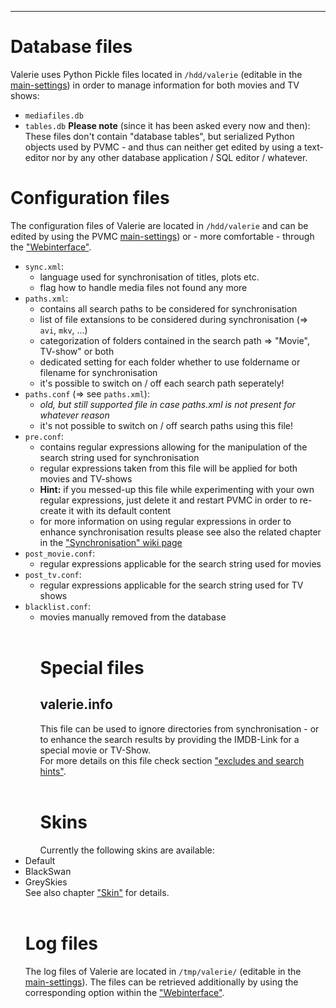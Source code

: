 

---

# Database files #
Valerie uses Python Pickle files located in `/hdd/valerie` (editable in the [main-settings](Options.md)) in order to manage information for both movies and TV shows:
  * `mediafiles.db`
  * `tables.db`
**Please note** (since it has been asked every now and then):<br>These files don't contain "database tables", but serialized Python objects used by PVMC - and thus can neither get edited by using a text-editor nor by any other database application / SQL editor / whatever.<br>
<h1>Configuration files</h1>
The configuration files of Valerie are located in <code>/hdd/valerie</code> and can be edited by using the PVMC <a href='Options.md'>main-settings</a>) or - more comfortable - through the <a href='WebIF.md'>"Webinterface"</a>.<br>
<ul><li><code>sync.xml</code>:<br>
<ul><li>language used for synchronisation of titles, plots etc.<br>
</li><li>flag how to handle media files not found any more<br>
</li></ul></li><li><code>paths.xml</code>:<br>
<ul><li>contains all search paths to be considered for synchronisation<br>
</li><li>list of file extansions to be considered during synchronisation (=> <code>avi</code>, <code>mkv</code>, ...)<br>
</li><li>categorization of folders contained in the search path => "Movie", TV-show" or both<br>
</li><li>dedicated setting for each folder whether to use foldername or filename for synchronisation<br>
</li><li>it's possible to switch on / off each search path seperately!<br>
</li></ul></li><li><code>paths.conf</code> (=> see <code>paths.xml</code>):<br>
<ul><li><i>old, but still supported file in case paths.xml is not present for whatever reason</i>
</li><li>it's not possible to switch on / off search paths using this file!<br>
</li></ul></li><li><code>pre.conf</code>:<br>
<ul><li>contains regular expressions allowing for the manipulation of the search string used for synchronisation<br>
</li><li>regular expressions taken from this file will be applied for both movies and TV-shows<br>
</li><li><b>Hint:</b> if you messed-up this file while experimenting with your own regular expressions, just delete it and restart PVMC in order to re-create it with its default content<br>
</li><li>for more information on using regular expressions in order to enhance synchronisation results please see also the related chapter in the <a href='Sync#Regular_expressions.md'>"Synchronisation" wiki page</a>
</li></ul></li><li><code>post_movie.conf</code>:<br>
<ul><li>regular expressions applicable for the search string used for movies<br>
</li></ul></li><li><code>post_tv.conf</code>:<br>
<ul><li>regular expressions applicable for the search string used for TV shows<br>
</li></ul></li><li><code>blacklist.conf</code>:<br>
<ul><li>movies manually removed from the database<br>
<br>
<h1>Special files</h1>
<h2>valerie.info</h2>
This file can be used to ignore directories from synchronisation - or to enhance the search results by providing the IMDB-Link for a special movie or TV-Show.<br>
For more details on this file check section <a href='Sync#Excludes_and_search_hints.md'>"excludes and search hints"</a>.<br>
<br>
<h1>Skins</h1>
Currently the following skins are available:<br>
</li></ul></li><li>Default<br>
</li><li>BlackSwan<br>
</li><li>GreySkies<br>
See also chapter <a href='skin.md'>"Skin"</a> for details.<br>
<br>
<h1>Log files</h1>
The log files of Valerie are located in <code>/tmp/valerie/</code> (editable in the <a href='Options.md'>main-settings</a>). The files can be retrieved additionally by using the corresponding option within the <a href='WebIF.md'>"Webinterface"</a>.